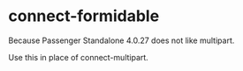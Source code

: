 connect-formidable
==================

Because Passenger Standalone 4.0.27 does not like multipart.

Use this in place of connect-multipart.